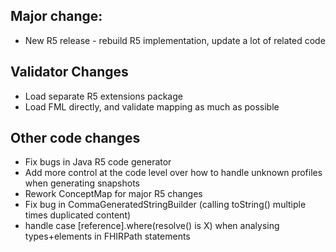 ## Major change:

* New R5 release - rebuild R5 implementation, update a lot of related code

## Validator Changes

* Load separate R5 extensions package
* Load FML directly, and validate mapping as much as possible

## Other code changes

* Fix bugs in Java R5 code generator
* Add more control at the code level over how to handle unknown profiles when generating snapshots
* Rework ConceptMap for major R5 changes
* Fix bug in CommaGeneratedStringBuilder (calling toString() multiple times duplicated content)
* handle case [reference].where(resolve() is X) when analysing types+elements in FHIRPath statements
